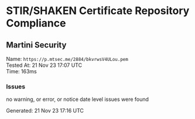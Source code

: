 # STIR/SHAKEN Certificate Repository Compliance

## Martini Security

Name: `https://p.mtsec.me/2884/bkvrwsV4ULou.pem`\
Tested At: 21 Nov 23 17:07 UTC\
Time: 163ms

### Issues

no warning, or error, or notice date level issues were found

Generated: 21 Nov 23 17:16 UTC